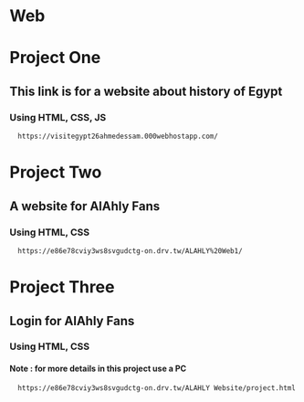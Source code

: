# Web
####
####
# Project One
## This link is for a website about history of Egypt
### Using HTML, CSS, JS

      https://visitegypt26ahmedessam.000webhostapp.com/

# Project Two
## A website for AlAhly Fans
### Using HTML, CSS
      https://e86e78cviy3ws8svgudctg-on.drv.tw/ALAHLY%20Web1/
      
      
# Project Three
## Login for AlAhly Fans
### Using HTML, CSS
#### Note : for more details in this project use a PC
      https://e86e78cviy3ws8svgudctg-on.drv.tw/ALAHLY Website/project.html
      
      
